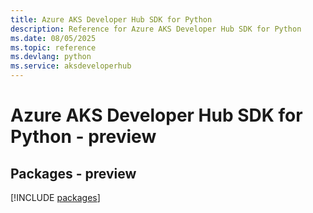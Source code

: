 ```yaml
---
title: Azure AKS Developer Hub SDK for Python
description: Reference for Azure AKS Developer Hub SDK for Python
ms.date: 08/05/2025
ms.topic: reference
ms.devlang: python
ms.service: aksdeveloperhub
---
```

# Azure AKS Developer Hub SDK for Python - preview
## Packages - preview
[!INCLUDE [packages](aks-developer-hub-index.md)]